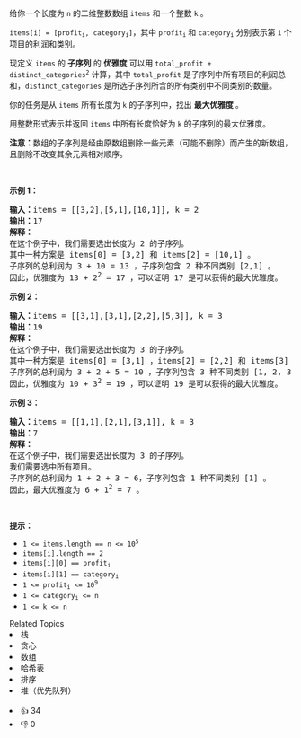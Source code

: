 <p>给你一个长度为 <code>n</code> 的二维整数数组 <code>items</code> 和一个整数 <code>k</code> 。</p>

<p><code>items[i] = [profit<sub>i</sub>, category<sub>i</sub>]</code>，其中 <code>profit<sub>i</sub></code> 和 <code>category<sub>i</sub></code> 分别表示第 <code>i</code> 个项目的利润和类别。</p>

<p>现定义&nbsp;<code>items</code> 的 <strong>子序列</strong> 的 <strong>优雅度</strong> 可以用 <code>total_profit + distinct_categories<sup>2</sup></code> 计算，其中 <code>total_profit</code> 是子序列中所有项目的利润总和，<code>distinct_categories</code> 是所选子序列所含的所有类别中不同类别的数量。</p>

<p>你的任务是从 <code>items</code> 所有长度为 <code>k</code> 的子序列中，找出 <strong>最大优雅度</strong> 。</p>

<p>用整数形式表示并返回 <code>items</code> 中所有长度恰好为 <code>k</code> 的子序列的最大优雅度。</p>

<p><strong>注意：</strong>数组的子序列是经由原数组删除一些元素（可能不删除）而产生的新数组，且删除不改变其余元素相对顺序。</p>

<p>&nbsp;</p>

<p><strong>示例 1：</strong></p>

<pre>
<strong>输入：</strong>items = [[3,2],[5,1],[10,1]], k = 2
<strong>输出：</strong>17
<strong>解释：
</strong>在这个例子中，我们需要选出长度为 2 的子序列。
其中一种方案是 items[0] = [3,2] 和 items[2] = [10,1] 。
子序列的总利润为 3 + 10 = 13 ，子序列包含 2 种不同类别 [2,1] 。
因此，优雅度为 13 + 2<sup>2</sup> = 17 ，可以证明 17 是可以获得的最大优雅度。 
</pre>

<p><strong>示例 2：</strong></p>

<pre>
<strong>输入：</strong>items = [[3,1],[3,1],[2,2],[5,3]], k = 3
<strong>输出：</strong>19
<strong>解释：</strong>
在这个例子中，我们需要选出长度为 3 的子序列。 
其中一种方案是 items[0] = [3,1] ，items[2] = [2,2] 和 items[3] = [5,3] 。
子序列的总利润为 3 + 2 + 5 = 10 ，子序列包含 3 种不同类别 [1, 2, 3] 。 
因此，优雅度为 10 + 3<sup>2</sup> = 19 ，可以证明 19 是可以获得的最大优雅度。</pre>

<p><strong>示例 3：</strong></p>

<pre>
<strong>输入：</strong>items = [[1,1],[2,1],[3,1]], k = 3
<strong>输出：</strong>7
<strong>解释：
</strong>在这个例子中，我们需要选出长度为 3 的子序列。
我们需要选中所有项目。
子序列的总利润为 1 + 2 + 3 = 6，子序列包含 1 种不同类别 [1] 。
因此，最大优雅度为 6 + 1<sup>2</sup> = 7 。</pre>

<p>&nbsp;</p>

<p><strong>提示：</strong></p>

<ul> 
 <li><code>1 &lt;= items.length == n &lt;= 10<sup>5</sup></code></li> 
 <li><code>items[i].length == 2</code></li> 
 <li><code>items[i][0] == profit<sub>i</sub></code></li> 
 <li><code>items[i][1] == category<sub>i</sub></code></li> 
 <li><code>1 &lt;= profit<sub>i</sub> &lt;= 10<sup>9</sup></code></li> 
 <li><code>1 &lt;= category<sub>i</sub> &lt;= n </code></li> 
 <li><code>1 &lt;= k &lt;= n</code></li> 
</ul>

<div><div>Related Topics</div><div><li>栈</li><li>贪心</li><li>数组</li><li>哈希表</li><li>排序</li><li>堆（优先队列）</li></div></div><br><div><li>👍 34</li><li>👎 0</li></div>